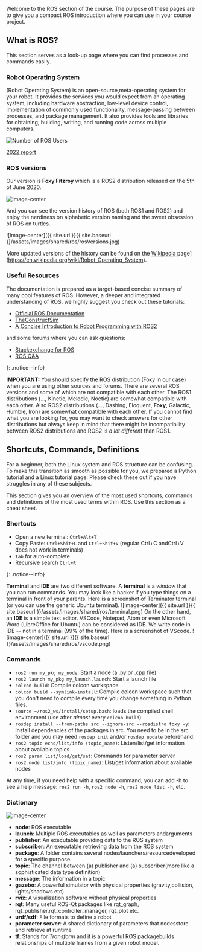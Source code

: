 Welcome to the ROS section of the course. The purpose of these pages are to give you a compact ROS introduction where you can use in your course project.

## What is ROS?

This section serves as a look-up page where you can find processes and commands easily.

### Robot Operating System

(Robot Operating System) is an open-source,meta-operating system for your robot. It provides the services you would expect from an operating system, including hardware abstraction, low-level device control, implementation of commonly used functionality, message-passing between processes, and package management. It also provides tools and libraries for obtaining, building, writing, and running code across multiple computers.

![Number of ROS Users](https://global.discourse-cdn.com/business7/uploads/ros/original/2X/2/2e99e36f60b1ca9aee851f7f33ef1b573d26aaf4.png)

[2022 report](http://download.ros.org/downloads/metrics/metrics-report-2022-07.pdf)

### ROS versions

Our version is **Foxy Fitzroy** which is a ROS2 distribution released on the 5th of June 2020.

![image-center](https://docs.ros.org/en/foxy/_static/foxy-small.png)

And you can see the version history of ROS (both ROS1 and ROS2) and enjoy the nerdiness on alphabetic version naming and the sweet obsession of ROS on turtles.

![image-center]({{ site.url }}{{ site.baseurl }}/assets/images/shared/ros/rosVersions.jpg)
  
More updated versions of the history can be found on the [Wikipedia](https://en.wikipedia.org/wiki/Robot_Operating_System) page](https://en.wikipedia.org/wiki/Robot_Operating_System).

### Useful Resources

The documentation is prepared as a target-based concise summary of many cool features of ROS. However, a deeper and integrated understanding of ROS, we highly suggest you check out these tutorials:

* [Official ROS Documentation](https://docs.ros.org/en/foxy/)
* [TheConstructSim](https://www.theconstructsim.com/robotigniteacademy_learnros/ros-courses-library/)
* [A Concise Introduction to Robot Programming with ROS2](https://github.com/fmrico/book_ros2)

and some forums where you can ask questions:

* [Stackexchange for ROS](https://robotics.stackexchange.com/)
* [ROS Q&A](https://answers.ros.org/questions/)

{: .notice--info}

**IMPORTANT:** You should specify the ROS distribution (Foxy in our case) when you are using other sources and forums. There are several ROS versions and some of which are not compatible with each other. The ROS1 distributions (..., Kinetic, Melodic, Noetic) are somewhat compatible with each other. Also ROS2 distributions (..., Dashing, Eloquent, **Foxy**, Galactic, Humble, Iron) are somewhat compatible with each other. If you cannot find what you are looking for, you may want to check answers for other distributions but always keep in mind that there might be incompatibility between ROS2 distributions and ROS2 is *a lot different* than ROS1.

## Shortcuts, Commands, Definitions

For a beginner, both the Linux system and ROS structure can be confusing. To make this transition as smooth as possible for you, we prepared a Python tutorial and a Linux tutorial page. Please check these out if you have struggles in any of these subjects.

This section gives you an overview of the most used shortcuts, commands and definitions of the most used terms within ROS. Use this section as a cheat sheet.

### Shortcuts

* Open a new terminal: `Ctrl+Alt+T`
* Copy Paste: `Ctrl+Shit+C` and `Ctrl+Shit+V` (regular Ctrl+C andCtrl+V does not work in terminals)
* `Tab` for auto-complete
* Recursive search `Ctrl+R`

{: .notice--info}

**Terminal** and **IDE** are two different software. A **terminal** is a *window* that you can run commands. You may look like a hacker if you type things on a terminal in front of your parents.
Here is a screenshot of Terminator terminal (or you can use the generic Ubuntu terminal).
![image-center]({{ site.url }}{{ site.baseurl }}/assets/images/shared/ros/terminal.png)
On the other hand, an **IDE** is a simple text editor. VSCode, Notepad, Atom or even Microsoft Word (LibreOffice for Ubuntu) can be considered as IDE. We write code in IDE -- not in a terminal (99% of the time).
Here is a screenshot of VScode.
![image-center]({{ site.url }}{{ site.baseurl }}/assets/images/shared/ros/vscode.png)

### Commands

* `ros2 run my_pkg my_node`: Start a node (a .py or .cpp file)
* `ros2 launch my_pkg my_launch.launch`: Start a launch file
* `colcon build`: Compile colcon workspace
* `colcon build --symlink-install`: Compile colcon workspace such that you don't need to compile every time you change something in Python files.
* `source ~/ros2_ws/install/setup.bash`: loads the compiled shell environment (use after *almost* every `colcon build`)
* `rosdep install --from-paths src --ignore-src --rosdistro foxy -y`: Install dependencies of the packages in src. You need to be in the src folder and you may need `rosdep init` and/or `rosdep update` beforehand.
* `ros2 topic echo/list/info (topic_name)`: Listen/list/get information about available topics
* `ros2 param list/load/get/set`: Commands for parameter server
* `ros2 node list/info (topic_name)`: List/get information about available nodes

At any time, if you need help with a specific command, you can add -h to see a help message: `ros2 run -h`, `ros2 node -h`, `ros2 node list -h`, etc.

### Dictionary

![image-center](https://docs.ros.org/en/humble/_images/Nodes-TopicandService.gif)

* **node**: ROS executable
* **launch**: Multiple ROS executables as well as parameters andarguments
* **publisher**: An executable providing data to the ROS system
* **subscriber**: An executable retrieving data from the ROS system
* **package**: A folder contains several nodes/launchers/resourcedeveloped for a specific purpose.
* **topic**: The channel between (a) publisher and (a) subscriber(more like a sophisticated data type definition)
* **message**: The information in a topic
* **gazebo**: A powerful simulator with physical properties (gravity,collision, lights/shadows etc)
* **rviz**: A visualization software without physical properties
* **rqt**: Many useful ROS-Qt packages like rqt_graph, rqt_publisher,rqt_controller_manager, rqt_plot etc.
* **urdf/sdf**: File formats to define a robot
* **parameter server**: A shared dictionary of parameters that nodesstore and retrieve at runtime
* **tf**: Stands for *Transform* and it is a powerful ROS packagebuilds relationships of multiple frames from a given robot model.